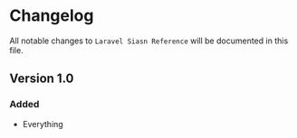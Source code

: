 # Changelog

All notable changes to `Laravel Siasn Reference` will be documented in this file.

## Version 1.0

### Added
- Everything
